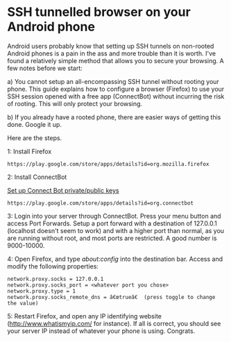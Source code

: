 SSH tunnelled browser on your Android phone
===========================================

Android users probably know that setting up SSH tunnels on non-rooted Android phones is a pain in the ass and more trouble than it is worth. I've found a relatively simple method that allows you to secure your browsing. A few notes before we start:  
  
a) You cannot setup an all-encompassing SSH tunnel without rooting your phone. This guide explains how to configure a browser (Firefox) to use your SSH session opened with a free app (ConnectBot) without incurring the risk of rooting. This will only protect your browsing.  
  
b) If you already have a rooted phone, there are easier ways of getting this done. Google it up.  
  
Here are the steps.  
  
1: Install Firefox  
  

    https://play.google.com/store/apps/details?id=org.mozilla.firefox

  
2: Install ConnectBot  
  
[Set up Connect Bot private/public keys](http://michaelchelen.net/articles/android-connectbot-ssh-key-auth-howto.html)  
  

    https://play.google.com/store/apps/details?id=org.connectbot

  
3: Login into your server through ConnectBot. Press your menu button and access Port Forwards. Setup a port forward with a destination of 127.0.0.1 (localhost doesn't seem to work) and with a higher port than normal, as you are running without root, and most ports are restricted. A good number is 9000-10000.  
  
4: Open Firefox, and type *about:config* into the destination bar. Access and modify the following properties:  
  

    network.proxy.socks = 127.0.0.1
    network.proxy.socks_port = <whatever port you chose>
    network.proxy.type = 1
    network.proxy.socks_remote_dns = â€œtrueâ€  (press toggle to change the value)

  
5: Restart Firefox, and open any IP identifying website (<http://www.whatismyip.com/> for instance). If all is correct, you should see your server IP instead of whatever your phone is using. Congrats.  
  

